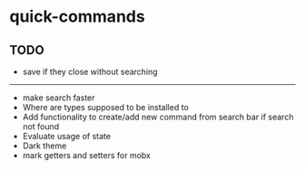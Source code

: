# quick-commands

## TODO

- save if they close without searching

---

- make search faster
- Where are types supposed to be installed to
- Add functionality to create/add new command from search bar if search not found
- Evaluate usage of state
- Dark theme
- mark getters and setters for mobx
